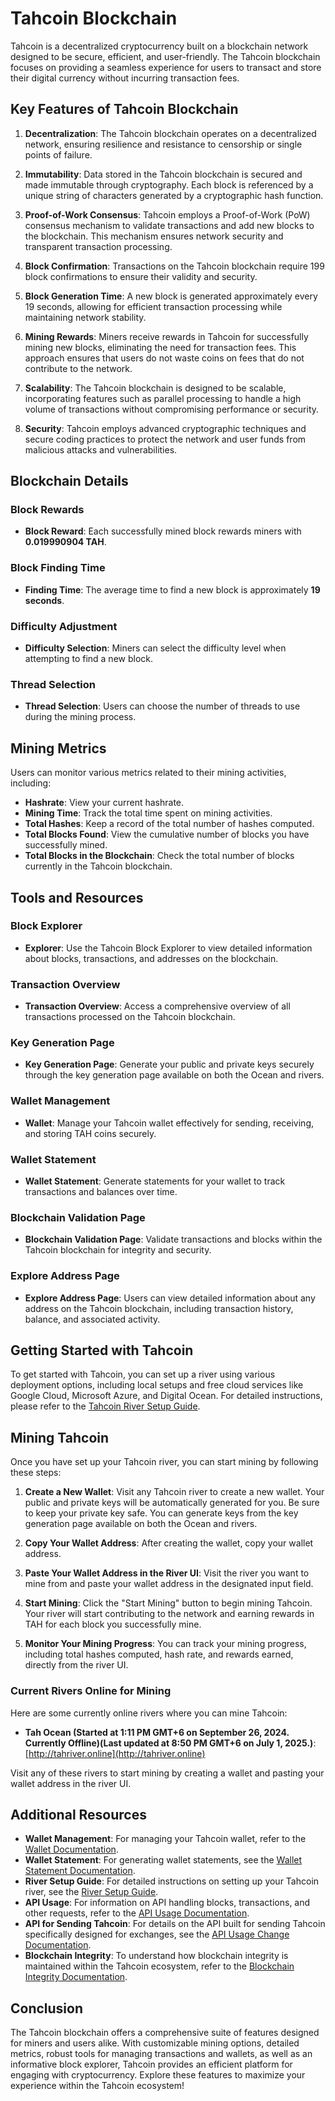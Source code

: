 # Tahcoin Blockchain

Tahcoin is a decentralized cryptocurrency built on a blockchain network designed to be secure, efficient, and user-friendly. The Tahcoin blockchain focuses on providing a seamless experience for users to transact and store their digital currency without incurring transaction fees.

## Key Features of Tahcoin Blockchain

1. **Decentralization**: The Tahcoin blockchain operates on a decentralized network, ensuring resilience and resistance to censorship or single points of failure.

2. **Immutability**: Data stored in the Tahcoin blockchain is secured and made immutable through cryptography. Each block is referenced by a unique string of characters generated by a cryptographic hash function.

3. **Proof-of-Work Consensus**: Tahcoin employs a Proof-of-Work (PoW) consensus mechanism to validate transactions and add new blocks to the blockchain. This mechanism ensures network security and transparent transaction processing.

4. **Block Confirmation**: Transactions on the Tahcoin blockchain require 199 block confirmations to ensure their validity and security.

5. **Block Generation Time**: A new block is generated approximately every 19 seconds, allowing for efficient transaction processing while maintaining network stability.

6. **Mining Rewards**: Miners receive rewards in Tahcoin for successfully mining new blocks, eliminating the need for transaction fees. This approach ensures that users do not waste coins on fees that do not contribute to the network.

7. **Scalability**: The Tahcoin blockchain is designed to be scalable, incorporating features such as parallel processing to handle a high volume of transactions without compromising performance or security.

8. **Security**: Tahcoin employs advanced cryptographic techniques and secure coding practices to protect the network and user funds from malicious attacks and vulnerabilities.

## Blockchain Details

### Block Rewards
- **Block Reward**: Each successfully mined block rewards miners with **0.019990904 TAH**.

### Block Finding Time
- **Finding Time**: The average time to find a new block is approximately **19 seconds**.

### Difficulty Adjustment
- **Difficulty Selection**: Miners can select the difficulty level when attempting to find a new block.

### Thread Selection
- **Thread Selection**: Users can choose the number of threads to use during the mining process.

## Mining Metrics

Users can monitor various metrics related to their mining activities, including:

- **Hashrate**: View your current hashrate.
- **Mining Time**: Track the total time spent on mining activities.
- **Total Hashes**: Keep a record of the total number of hashes computed.
- **Total Blocks Found**: View the cumulative number of blocks you have successfully mined.
- **Total Blocks in the Blockchain**: Check the total number of blocks currently in the Tahcoin blockchain.

## Tools and Resources

### Block Explorer
- **Explorer**: Use the Tahcoin Block Explorer to view detailed information about blocks, transactions, and addresses on the blockchain.

### Transaction Overview
- **Transaction Overview**: Access a comprehensive overview of all transactions processed on the Tahcoin blockchain.

### Key Generation Page
- **Key Generation Page**: Generate your public and private keys securely through the key generation page available on both the Ocean and rivers.

### Wallet Management
- **Wallet**: Manage your Tahcoin wallet effectively for sending, receiving, and storing TAH coins securely.

### Wallet Statement
- **Wallet Statement**: Generate statements for your wallet to track transactions and balances over time.

### Blockchain Validation Page
- **Blockchain Validation Page**: Validate transactions and blocks within the Tahcoin blockchain for integrity and security.

### Explore Address Page
- **Explore Address Page**: Users can view detailed information about any address on the Tahcoin blockchain, including transaction history, balance, and associated activity.

## Getting Started with Tahcoin

To get started with Tahcoin, you can set up a river using various deployment options, including local setups and free cloud services like Google Cloud, Microsoft Azure, and Digital Ocean. For detailed instructions, please refer to the [Tahcoin River Setup Guide](river_setup.md).

## Mining Tahcoin

Once you have set up your Tahcoin river, you can start mining by following these steps:

1. **Create a New Wallet**: Visit any Tahcoin river to create a new wallet. Your public and private keys will be automatically generated for you. Be sure to keep your private key safe. You can generate keys from the key generation page available on both the Ocean and rivers.
   
2. **Copy Your Wallet Address**: After creating the wallet, copy your wallet address.
   
3. **Paste Your Wallet Address in the River UI**: Visit the river you want to mine from and paste your wallet address in the designated input field.
   
4. **Start Mining**: Click the "Start Mining" button to begin mining Tahcoin. Your river will start contributing to the network and earning rewards in TAH for each block you successfully mine.
   
5. **Monitor Your Mining Progress**: You can track your mining progress, including total hashes computed, hash rate, and rewards earned, directly from the river UI.

### Current Rivers Online for Mining

Here are some currently online rivers where you can mine Tahcoin:

- **Tah Ocean (Started at 1:11 PM GMT+6 on September 26, 2024. Currently Offline)(Last updated at 8:50 PM GMT+6 on July 1, 2025.)**: [http://tahriver.online](http://tahriver.online)

Visit any of these rivers to start mining by creating a wallet and pasting your wallet address in the river UI.

## Additional Resources

- **Wallet Management**: For managing your Tahcoin wallet, refer to the [Wallet Documentation](wallet.md).
- **Wallet Statement**: For generating wallet statements, see the [Wallet Statement Documentation](wallet_statement.md).
- **River Setup Guide**: For detailed instructions on setting up your Tahcoin river, see the [River Setup Guide](river_setup).
- **API Usage**: For information on API handling blocks, transactions, and other requests, refer to the [API Usage Documentation](api_usage.md).
- **API for Sending Tahcoin**: For details on the API built for sending Tahcoin specifically designed for exchanges, see the [API Usage Change Documentation](api_usage_change.md).
- **Blockchain Integrity**: To understand how blockchain integrity is maintained within the Tahcoin ecosystem, refer to the [Blockchain Integrity Documentation](blockchain_integrity.md).

## Conclusion

The Tahcoin blockchain offers a comprehensive suite of features designed for miners and users alike. With customizable mining options, detailed metrics, robust tools for managing transactions and wallets, as well as an informative block explorer, Tahcoin provides an efficient platform for engaging with cryptocurrency. Explore these features to maximize your experience within the Tahcoin ecosystem!
